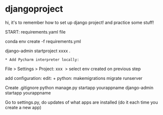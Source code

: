 # djangoproject
hi, it's to remember how to set up django project! and practice some stuff!

START: 
requirements.yaml file

conda env create -f requirements.yml

django-admin startproject xxxx . 

    * Add Pycharm interpreter locally:
File > Settings > Project: xxx  > select env created on previous step

add configuration: edit: + python:
makemigrations
migrate
runserver

Create .gitignore
python manage.py startapp yourappname
django-admin startapp yourappname 

Go to settings.py, do updates of what apps are installed (do it each time you create a new app)
